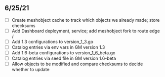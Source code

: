 ## 6/25/21

- [ ] Create meshobject cache to track which objects we already made; store checksums
- [ ] Add Dashboard deployment, service; add meshobject fork to route edge /
- [ ] Add 1.3 configurations to version_1_3.go
- [ ] Catalog entries via env vars in GM version 1.3
- [ ] Add 1.6-beta configurations to version_1_6_beta.go
- [ ] Catalog entries via seed file in GM version 1.6-beta
- [ ] Allow objects to be modified and compare checksums to decide whether to update